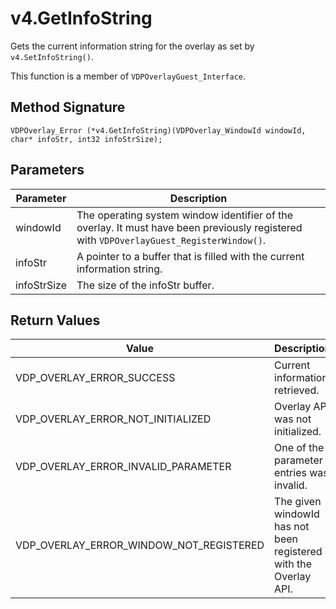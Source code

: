 # v4.GetInfoString

Gets the current information string for the overlay as set by `v4.SetInfoString()`.

This function is a member of `VDPOverlayGuest_Interface`.

## Method Signature
```
VDPOverlay_Error (*v4.GetInfoString)(VDPOverlay_WindowId windowId, char* infoStr, int32 infoStrSize);
```

## Parameters

| Parameter | Description |
| --------- | ----------- |
| windowId | The operating system window identifier of the overlay. It must have been previously registered with `VDPOverlayGuest_RegisterWindow()`. |
| infoStr | A pointer to a buffer that is filled with the current information string. |
| infoStrSize | The size of the infoStr buffer. |

## Return Values

| Value | Description |
| ----- | ----------- |
| VDP_OVERLAY_ERROR_SUCCESS | Current information retrieved. |
| VDP_OVERLAY_ERROR_NOT_INITIALIZED	| Overlay API was not initialized. |
| VDP_OVERLAY_ERROR_INVALID_PARAMETER | One of the parameter entries was invalid. |
| VDP_OVERLAY_ERROR_WINDOW_NOT_REGISTERED | The given windowId has not been registered with the Overlay API. |


